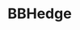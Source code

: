 ---
title: BBHedge
layout: default
company-name: BBHedge
company-url: 
thumbnail: bbhedge_logo_bw.png
alt: image-alt
category: Company

---